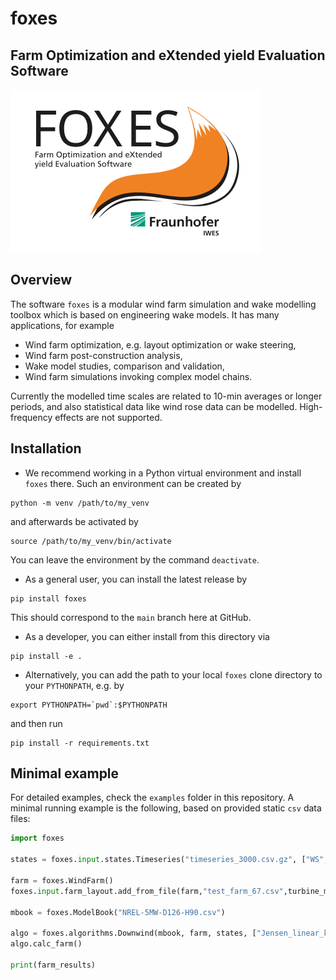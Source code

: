 # foxes
## Farm Optimization and eXtended yield Evaluation Software

![](docs/logo/Logo_FOXES_IWES.svg)

## Overview
The software `foxes` is a modular wind farm simulation and wake modelling toolbox which is based on engineering wake models. It has many applications, for example
- Wind farm optimization, e.g. layout optimization or wake steering,
- Wind farm post-construction analysis,
- Wake model studies, comparison and validation,
- Wind farm simulations invoking complex model chains.

Currently the modelled time scales are related to 10-min averages or longer periods, and also statistical data like wind rose data can be modelled. High-frequency effects are not supported.

## Installation
- We recommend working in a Python virtual environment and install `foxes` there. Such an environment can be created by
```
python -m venv /path/to/my_venv
```
and afterwards be activated by
```
source /path/to/my_venv/bin/activate
```
You can leave the environment by the command `deactivate`.
- As a general user, you can install the latest release by
```
pip install foxes
```
This should correspond to the `main` branch here at GitHub.
- As a developer, you can either install from this directory via
```
pip install -e .
```
- Alternatively, you can add the path to your local `foxes` clone directory to your `PYTHONPATH`, e.g. by
```
export PYTHONPATH=`pwd`:$PYTHONPATH
```
and then run
```
pip install -r requirements.txt
```

## Minimal example

For detailed examples, check the `examples` folder in this repository. A minimal running example is the following, based on provided static `csv` data files:
```python
import foxes

states = foxes.input.states.Timeseries("timeseries_3000.csv.gz", ["WS", "WD","TI","RHO"])

farm = foxes.WindFarm()
foxes.input.farm_layout.add_from_file(farm,"test_farm_67.csv",turbine_models=["Pct"])

mbook = foxes.ModelBook("NREL-5MW-D126-H90.csv")

algo = foxes.algorithms.Downwind(mbook, farm, states, ["Jensen_linear_k007"])
algo.calc_farm()

print(farm_results)
```